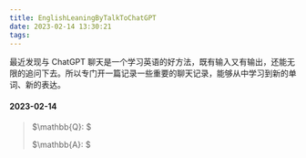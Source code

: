 ```yaml
---
title: EnglishLeaningByTalkToChatGPT
date: 2023-02-14 13:30:21
tags:
---
```


最近发现与 ChatGPT 聊天是一个学习英语的好方法，既有输入又有输出，还能无限的追问下去。所以专门开一篇记录一些重要的聊天记录，能够从中学习到新的单词、新的表达。

#### 2023-02-14

> $\mathbb{Q}: $
>
> $\mathbb{A}: $